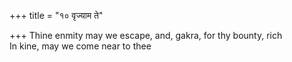 +++
title = "१० वृज्याम ते"

+++
Thine enmity may we escape, and, gakra, for thy bounty, rich  
     In kine, may we come near to thee
